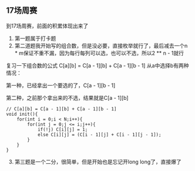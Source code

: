 ## 17场周赛

到17场周赛，前面的积累体现出来了

1. 第一题属于打卡题
2. 第二道题我开始写的组合数，但是没必要，直接枚举就行了，最后减去一个n * m保证不重不漏，因为每行每列可以选，也可以不选，所以2 ** n - 1就行

复习一下组合数的公式
C[a][b] = C[a - 1][b] + C[a - 1][b - 1]
从a中选择b有两种情况：

第一种，已经拿出一个要选的了，C[a - 1][b - 1]

第二种，之前那个拿出来的不选，结果就是C[a - 1][b]

```
// C[a][b] = C[a - 1][b] + C[a - 1][b - 1]
void init(){
    for(int i = 0;i < N;i++){
        for(int j = 0;j <= i;j++){
            if(!j) C[i][j] = 1;
            else C[i][j] = (C[i - 1][j] + C[i - 1][j - 1]);
        }
    }
}
```

3. 第三题是一个二分，很简单，但是开始也是忘记开long long了，直接爆了




